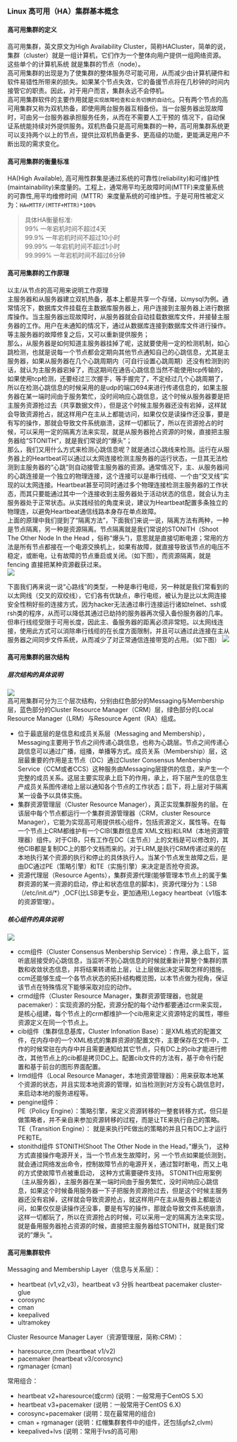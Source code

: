 ### Linux 高可用（HA）集群基本概念
#### 高可用集群的定义
高可用集群，英文原文为High Availability Cluster，简称HACluster，简单的说，集群（cluster）就是一组计算机，它们作为一个整体向用户提供一组网络资源。这些单个的计算机系统 就是集群的节点（node）。 </br> 
高可用集群的出现是为了使集群的整体服务尽可能可用，从而减少由计算机硬件和软件易错性所带来的损失。如果某个节点失效，它的备援节点将在几秒钟的时间内接管它的职责。因此，对于用户而言，集群永远不会停机。</br> 
高可用集群软件的主要作用就是`实现故障检查和业务切换的自动化`。只有两个节点的高可用集群又称为双机热备，即使用两台服务器互相备份。当一台服务器出现故障时，可由另一台服务器承担服务任务，从而在不需要人工干预的 情况下，自动保证系统能持续对外提供服务。双机热备只是高可用集群的一种，高可用集群系统更可以支持两个以上的节点，提供比双机热备更多、更高级的功能，更能满足用户不断出现的需求变化。</br>

#### 高可用集群的衡量标准
  HA(High Available), 高可用性群集是通过系统的可靠性(reliability)和可维护性(maintainability)来度量的。工程上，通常用平均无故障时间(MTTF)来度量系统的可靠性,用平均维修时间（MTTR）来度量系统的可维护性。于是可用性被定义为：`HA=MTTF/(MTTF+MTTR)*100%`
  
> 具体HA衡量标准:</br>
> 99% 一年宕机时间不超过4天</br>
> 99.9% 一年宕机时间不超过10小时</br>
> 99.99% 一年宕机时间不超过1小时</br>
> 99.999% 一年宕机时间不超过6分钟</br>

#### 高可用集群的工作原理
以主/从节点的高可用来说明工作原理<br>
主服务器和从服务器建立双机热备，基本上都是共享一个存储，以mysql为例。通常情况下，数据库文件挂载在主数据库服务器上，用户连接到主服务器上进行数据库操作。当主服务器出现故障时，从服务器就会自动挂载数据库文件，并接替主服务器的工作。用户在未通知的情况下，通过从数据库连接到数据库文件进行操作。等主服务器的故障修复之后，又可以重新提供服务；<br>
那么，从服务器是如何知道主服务器挂掉了呢，这就要使用一定的检测机制，如心跳检测，也就是说每一个节点都会定期向其他节点通知自己的心跳信息，尤其是主服务器，如果从服务器在几个心跳周期内（可自行设置心跳周期）还没有检测到的话，就认为主服务器宕掉了，而这期间在通告心跳信息当然不能使用tcp传输的，如果使用tcp检测，还要经过三次握手，等手握完了，不定经过几个心跳周期了，所以在检测心跳信息的时候采用的是udp的端口694来进行传递信息的，如果主服务器在某一端时间由于服务繁忙，没时间响应心跳信息，这个时候从服务器要是把主服务资源抢过去（共享数据文件），但是这个时候主服务器还没有宕掉，这样就会导致资源抢占，就这样用户在主从上都能访问，如果仅仅是读操作还没事，要是有写的操作，那就会导致文件系统崩溃，这样一切都玩了，所以在资源抢占的时候，可以采用一定的隔离方法来实现，就是从服务器抢占资源的时候，直接把主服务器给“STONITH”，就是我们常说的“爆头”；<br>
那么，我们又用什么方式来检测心跳信息呢？就是通过心跳线来检测。运行在从服务器上的Heartbeat可以通过以太网连接检测主服务器的运行状态，一旦其无法检测到主服务器的“心跳”则自动接管主服务器的资源。通常情况下，主、从服务器间的心跳连接是一个独立的物理连接，这个连接可以是串行线缆、一个由“交叉线”实现的以太网连接。Heartbeat甚至可同时通过多个物理连接检测主服务器的工作状态，而其只要能通过其中一个连接收到主服务器处于活动状态的信息，就会认为主服务器处于正常状态。从实践经验的角度来说，建议为Heartbeat配置多条独立的物理连，以避免Heartbeat通信线路本身存在单点故障。<br>
上面的原理中我们提到了“隔离方法”，下面我们来说一说，隔离方法有两种，一种是节点隔离，另一种是资源隔离。节点隔离就是我们常说的STONITH（Shoot The Other Node In the Head ，俗称“爆头”)，意思就是直接切断电源；常用的方法是所有节点都接在一个电源交换机上，如果有故障，就直接导致该节点的电压不稳定，或断电，让有故障的节点重启或关闭。（如下图），而资源隔离，就是 fencing 直接把某种资源截获过来。<br>
  ![](https://github.com/TrueOr/PostgreSQL_Blog/raw/master/HA/picture/130810130945371.jpg)  

  下面我们再来说一说“心路线”的类型，一种是串行电缆，另一种就是我们常看到的以太网线（交叉的双绞线），它们各有优缺点，串行电缆，被认为是比以太网连接安全性稍好些的连接方式，因为hacker无法通过串行连接运行诸如telnet、ssh或rsh类的程序，从而可以降低其通过已劫持的服务器再次侵入备份服务器的几率。但串行线缆受限于可用长度，因此主、备服务器的距离必须非常短。以太网线连接，使用此方式可以消除串行线缆的在长度方面限制，并且可以通过此连接在主从服务器之间同步文件系统，从而减少了对正常通信连接带宽的占用。（如下图）
  ![](https://github.com/TrueOr/PostgreSQL_Blog/raw/master/HA/picture/130810130945372.jpg)  


#### 高可用集群的层次结构
##### 层次结构的具体说明
![](https://github.com/TrueOr/PostgreSQL_Blog/raw/master/HA/picture/130810130429981.png)  
高可用集群可分为三个层次结构，分别由红色部分的Messaging与Membership层，蓝色部分的Cluster Resource Manager（CRM）层，绿色部分的Local Resource Manager（LRM）与Resource Agent（RA）组成。<br>
* 位于最底层的是信息和成员关系层（Messaging and Membership），Messaging主要用于节点之间传递心跳信息，也称为心跳层。节点之间传递心跳信息可以通过广播，组播，单播等方式。成员关系（Membership）层，这层最重要的作用是主节点（DC）通过Cluster Consensus Menbership Service（CCM或者CCS）这种服务由Messaging层提供的信息，来产生一个完整的成员关系。这层主要实现承上启下的作用，承上，将下层产生的信息生产成员关系图传递给上层以通知各个节点的工作状态；启下，将上层对于隔离某一设备予以具体实施。<br>
* 集群资源管理层（Cluster Resource Manager），真正实现集群服务的层。在该层中每个节点都运行一个集群资源管理器（CRM，cluster Resource Manager），它能为实现高可用提供核心组件，包括资源定义，属性等。在每一个节点上CRM都维护有一个CIB(集群信息库 XML文档)和LRM（本地资源管理器）组件。对于CIB，只有工作在DC（主节点）上的文档是可以修改的，其他CIB都是复制DC上的那个文档而来的。对于LRM,是执行CRM传递过来的在本地执行某个资源的执行和停止的具体执行人。当某个节点发生故障之后，是由DC通过PE（策略引擎）和TE（实施引擎）来决定是否抢夺资源。<br>
* 资源代理层（Resource Agents），集群资源代理(能够管理本节点上的属于集群资源的某一资源的启动，停止和状态信息的脚本)，资源代理分为：LSB（/etc/init.d/*）,OCF(比LSB更专业，更加通用),Legacy heartbeat（v1版本的资源管理）。<br>
##### 核心组件的具体说明
![](https://github.com/TrueOr/PostgreSQL_Blog/raw/master/HA/picture/130810130429982.png)  
* ccm组件（Cluster Consensus Menbership Service）：作用，承上启下，监听底层接受的心跳信息，当监听不到心跳信息的时候就重新计算整个集群的票数和收敛状态信息，并将结果转递给上层，让上层做出决定采取怎样的措施，ccm还能够生成一个各节点状态的拓扑结构概览图，以本节点做为视角，保证该节点在特殊情况下能够采取对应的动作。
* crmd组件（Cluster Resource Manager，集群资源管理器，也就是pacemaker）：实现资源的分配，资源分配的每个动作都要通过crm来实现，是核心组建，每个节点上的crm都维护一个cib用来定义资源特定的属性，哪些资源定义在同一个节点上。
* cib组件（集群信息基库，Cluster Infonation Base）：是XML格式的配置文件，在内存中的一个XML格式的集群资源的配置文件，主要保存在文件中，工作的时候常驻在内存中并且需要通知给其它节点，只有DC上的cib才能进行修改，其他节点上的cib都是拷贝DC上。配置cib文件的方法有，基于命令行配置和基于前台的图形界面配置。
* lrmd组件（Local Resource Manager，本地资源管理器）：用来获取本地某个资源的状态，并且实现本地资源的管理，如当检测到对方没有心跳信息时，来启动本地的服务进程等。
* pengine组件：<br>
PE（Policy Engine）：策略引擎，来定义资源转移的一整套转移方式，但只是做策略者，并不亲自来参加资源转移的过程，而是让TE来执行自己的策略。
TE（Transition Engine）： 就是来执行PE做出的策略的并且只有DC上才运行PE和TE。
* stonithd组件
  STONITH(Shoot The Other Node in the Head，”爆头“)， 这种方式直接操作电源开关，当一个节点发生故障时，另 一个节点如果能侦测到，就会通过网络发出命令，控制故障节点的电源开关，通过暂时断电，而又上电的方式使故障节点被重启动， 这种方式需要硬件支持。
  STONITH应用案例（主从服务器），主服务器在某一端时间由于服务繁忙，没时间响应心跳信息，如果这个时候备用服务器一下子把服务资源抢过去，但是这个时候主服务器还没有宕掉，这样就会导致资源抢占，就这样用户在主从服务器上都能访问，如果仅仅是读操作还没事，要是有写的操作，那就会导致文件系统崩溃，这样一切都玩了，所以在资源抢占的时候，可以采用一定的隔离方法来实现，就是备用服务器抢占资源的时候，直接把主服务器给STONITH，就是我们常说的”爆头 ”。

#### 高可用集群软件
Messaging and Membership Layer（信息与关系层）：
* heartbeat (v1,v2,v3)，heartbeat v3 分拆  heartbeat pacemaker cluster-glue
* corosync
* cman
* keepalived
* ultramokey

Cluster Resource Manager Layer（资源管理层，简称:CRM）：
* haresource,crm (heartbeat v1/v2)
* pacemaker (heartbeat v3/corosync)
* rgmanager (cman)

常用组合：
* heartbeat v2+haresource(或crm) (说明：一般常用于CentOS 5.X)
* heartbeat v3+pacemaker (说明：一般常用于CentOS 6.X)
* corosync+pacemaker (说明：现在最常用的组合)
* cman + rgmanager (说明：红帽集群套件中的组件，还包括gfs2,clvm)
* keepalived+lvs (说明：常用于lvs的高可用)

